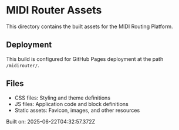 # MIDI Router Assets

This directory contains the built assets for the MIDI Routing Platform.

## Deployment
This build is configured for GitHub Pages deployment at the path `/midirouter/`.

## Files
- CSS files: Styling and theme definitions
- JS files: Application code and block definitions
- Static assets: Favicon, images, and other resources

Built on: 2025-06-22T04:32:57.372Z
